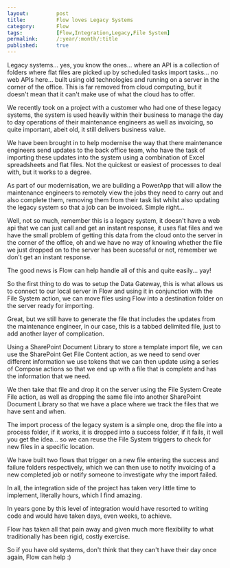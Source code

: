 ```yaml
---
layout:         post
title:          Flow loves Legacy Systems
category:       Flow
tags:           [Flow,Integration,Legacy,File System]
permalink:      /:year/:month/:title
published:      true
---
```


Legacy systems... yes, you know the ones... where an API is a collection of folders where flat files are picked up by scheduled tasks import tasks... no web APIs here... built using old technologies and running on a server in the corner of the office. This is far removed from cloud computing, but it doesn't mean that it can't make use of what the cloud has to offer.

We recently took on a project with a customer who had one of these legacy systems, the system is used heavily within their business to manage the day to day operations of their maintenance engineers as well as invoicing, so quite important, abeit old, it still delivers business value.

We have been brought in to help modernise the way that there maintenance engineers send updates to the back office team, who have the task of importing these updates into the system using a combination of Excel spreadsheets and flat files. Not the quickest or easiest of processes to deal with, but it works to a degree.

As part of our modernisation, we are building a PowerApp that will allow the maintenance engineers to remotely view the jobs they need to carry out and also complete them, removing them from their task list whilst also updating the legacy system so that a job can be invoiced. Simple right...

Well, not so much, remember this is a legacy system, it doesn't have a web api that we can just call and get an instant response, it uses flat files and we have the small problem of getting this data from the cloud onto the server in the corner of the office, oh and we have no way of knowing whether the file we just dropped on to the server has been sucessful or not, remember we don't get an instant response.

The good news is Flow can help handle all of this and quite easily... yay!

So the first thing to do was to setup the Data Gateway, this is what allows us to connect to our local server in Flow and using it in conjunction with the File System action, we can move files using Flow into a destination folder on the server ready for importing.

Great, but we still have to generate the file that includes the updates from the maintenance engineer, in our case, this is a tabbed delimited file, just to add another layer of complication.

Using a SharePoint Document Library to store a template import file, we can use the SharePoint Get File Content action, as we need to send over different information we use tokens that we can then update using a series of Compose actions so that we end up with a file that is complete and has the information that we need.

We then take that file and drop it on the server using the File System Create File action, as well as dropping the same file into another SharePoint Document Library so that we have a place where we track the files that we have sent and when.

The import process of the legacy system is a simple one, drop the file into a process folder, if it works, it is dropped into a success folder, if it fails, it well you get the idea... so we can reuse the File System triggers to check for new files in a specific location. 

We have built two flows that trigger on a new file entering the success and failure folders respectively, which we can then use to notify invoicing of a new completed job or notify someone to investigate why the import failed.

In all, the integration side of the project has taken very little time to implement, literally hours, which I find amazing.

In years gone by this level of integration would have resorted to writing code and would have taken days, even weeks, to achieve. 

Flow has taken all that pain away and given much more flexibility to what traditionally has been rigid, costly exercise.

So if you have old systems, don't think that they can't have their day once again, Flow can help :)









